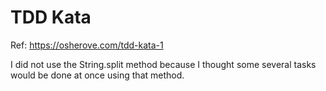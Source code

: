 TDD Kata
==============
Ref: https://osherove.com/tdd-kata-1

I did not use the String.split method because I thought some several tasks would be done at once using that method.